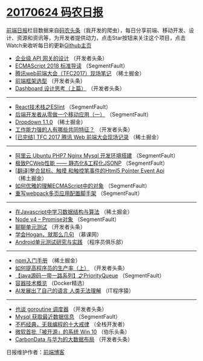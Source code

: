 # [20170624 码农日报](https://toutiao.qdkfweb.cn/date/2017/06/24)

[前端日报](https://qdkfweb.cn/c/news)栏目数据来自[码农头条](https://toutiao.qdkfweb.cn/)（我开发的爬虫），每日分享前端、移动开发、设计、资源和资讯等，为开发者提供动力，点击Star按钮来关注这个项目，点击Watch来收听每日的更新[Github主页](https://github.com/kujian/frontendDaily)
* [企业级 API 网关的设计](https://toutiao.qdkfweb.cn/42352.html) （开发者头条）
* [ECMAScript 2018 标准导读](https://toutiao.qdkfweb.cn/42335.html) （SegmentFault）
* [腾讯web前端大会（TFC2017）现场笔记](https://toutiao.qdkfweb.cn/42326.html) （稀土掘金）
* [前端框架选型](https://toutiao.qdkfweb.cn/42358.html) （开发者头条）
* [Dashboard 设计思考（上篇）](https://toutiao.qdkfweb.cn/42359.html) （开发者头条）

***
* [React技术栈之ESlint](https://toutiao.qdkfweb.cn/42340.html) （SegmentFault）
* [后端开发者从零做一个移动应用（一）](https://toutiao.qdkfweb.cn/42351.html) （SegmentFault）
* [Dropdown 1.1.0](https://toutiao.qdkfweb.cn/42328.html) （稀土掘金）
* [工作能力强的人有哪些共同特征？](https://toutiao.qdkfweb.cn/42353.html) （开发者头条）
* [[已完结] TFC 2017 腾讯 Web 前端大会现场记录](https://toutiao.qdkfweb.cn/42329.html) （稀土掘金）

***
* [阿里云 Ubuntu PHP7 Nginx Mysql 开发环境搭建](https://toutiao.qdkfweb.cn/42334.html) （SegmentFault）
* [极致PCWeb性能 —— 静态化&amp;工程化JSONP](https://toutiao.qdkfweb.cn/42348.html) （SegmentFault）
* [[翻译]整合鼠标、触摸 和触控笔事件的Html5 Pointer Event Api](https://toutiao.qdkfweb.cn/42324.html) （稀土掘金）
* [如何优雅的理解ECMAScript中的对象](https://toutiao.qdkfweb.cn/42338.html) （SegmentFault）
* [重写webpack多页应用配置脚手架](https://toutiao.qdkfweb.cn/42349.html) （SegmentFault）

***
* [在Javascript中学习数据结构与算法](https://toutiao.qdkfweb.cn/42325.html) （稀土掘金）
* [Node v4 &#8211; Promise对象](https://toutiao.qdkfweb.cn/42350.html) （SegmentFault）
* [聊聊单元测试](https://toutiao.qdkfweb.cn/42361.html) （开发者头条）
* [学会Hogan，就那么几句](https://toutiao.qdkfweb.cn/42393.html) （慕课网）
* [Android单元测试研究与实践](https://toutiao.qdkfweb.cn/42404.html) （程序员俱乐部）

***
* [npm入门手册](https://toutiao.qdkfweb.cn/42327.html) （稀土掘金）
* [如何提高程序员的生产率（上）](https://toutiao.qdkfweb.cn/42362.html) （开发者头条）
* [【java源码一带一路系列】之PriorityQueue](https://toutiao.qdkfweb.cn/42341.html) （SegmentFault）
* [容器技术概览](https://toutiao.qdkfweb.cn/42394.html) （Docker精选）
* [AI发展出了自己的语言 人类无法理解](https://toutiao.qdkfweb.cn/42405.html) （IT程序猿）

***
* [也谈 goroutine 调度器](https://toutiao.qdkfweb.cn/42363.html) （开发者头条）
* [Mysql 获取最近数据信息](https://toutiao.qdkfweb.cn/42342.html) （SegmentFault）
* [不朽经典，无我编程的十大戒律](https://toutiao.qdkfweb.cn/42395.html) （全栈开发者）
* [微软首批「被开源」的系统 Win 10](https://toutiao.qdkfweb.cn/42406.html) （伯乐头条）
* [CarbonData 与华为的大数据布局](https://toutiao.qdkfweb.cn/42364.html) （开发者头条）

日报维护作者：[前端博客](https://qdkfweb.cn/) 